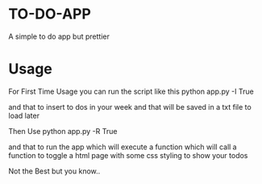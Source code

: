 # TO-DO-APP
A simple to do app but prettier 

# Usage

For First Time Usage you can run the script like this
python app.py -I True

and that to insert to dos in your week and that will be saved in a txt file to load later

Then Use
python app.py -R True

and that to run the app which will execute a function which will call a function to toggle a html page with some css styling to show your todos 

Not the Best but you know..

